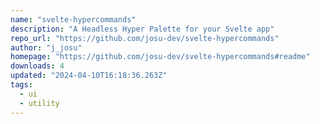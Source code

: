 ```yaml
---
name: "svelte-hypercommands"
description: "A Headless Hyper Palette for your Svelte app"
repo_url: "https://github.com/josu-dev/svelte-hypercommands"
author: "j_josu"
homepage: "https://github.com/josu-dev/svelte-hypercommands#readme"
downloads: 4
updated: "2024-04-10T16:18:36.263Z"
tags: 
  - ui
  - utility
---
```

